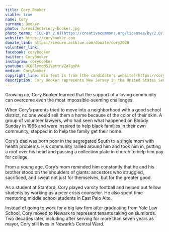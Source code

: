 ```yaml
---
title: Cory Booker
viable: true
name: Cory
surname: Booker
photo: /president/cory-booker.jpg
photo_terms: "[CC-BY 2.0](https://creativecommons.org/licenses/by/2.0/) [photo](https://commons.wikimedia.org/wiki/File:Senator_Booker_Meets_with_Judge_Garland_(26396442725).jpg) by [Senate Democrats](https://www.flickr.com/people/32619231@N02)"
website: https://corybooker.com
donate_link: https://secure.actblue.com/donate/cory2020
volunteer_link:
facebook: corybooker
twitter: CoryBooker
instagram: corybooker
youtube: UC6FlymqNS1VettnVZa7goPA
medium: CoryBooker
copyright_line: Bio text is from [the candidate's website](https://corybooker.com) and is &copy;2019 CORY 2020.
description: Cory Booker represents New Jersey in the United States Senate, where he co-sponsored the Employment Non-Discrimination Act and the Respect for Marriage Act. He supports women's rights, affirmative action and single-payer healthcare.
---
```

Growing up, Cory Booker learned that the support of a loving community can overcome even the most impossible-seeming challenges.

When Cory’s parents tried to move into a neighborhood with a good school district, no one would sell them a home because of the color of their skin. A group of volunteer lawyers, who had seen what happened on Bloody Sunday in 1965 and were inspired to help black families in their own community, stepped in to help the family get their home.

Cory’s dad was born poor in the segregated South to a single mom with health problems. His community rallied around him and took him in, putting a roof over his head and passing a collection plate in church to help him pay for college.

From a young age, Cory’s mom reminded him constantly that he and his brother stood on the shoulders of giants: ancestors who struggled, sacrificed, and sweat not just for themselves, but for the greater good.

As a student at Stanford, Cory played varsity football and helped out fellow students by working as a peer crisis counselor. He also spent time mentoring middle school students in East Palo Alto.

Instead of going to work for a big law firm after graduating from Yale Law School, Cory moved to Newark to represent tenants taking on slumlords. Two decades later, including after serving for more than seven years as mayor, Cory still lives in Newark’s Central Ward.
